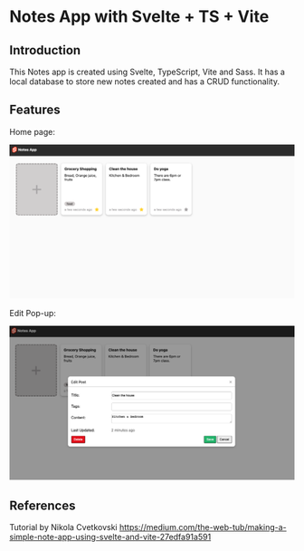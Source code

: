 # Notes App with Svelte + TS + Vite



## Introduction

This Notes app is created using Svelte, TypeScript, Vite and Sass.
It has a local database to store new notes created and has a CRUD functionality.

## Features

Home page:

![notes-Svelte-home](https://github.com/cheesehero112/Svelte/raw/main/notes-app/media/notes-Svelte-home.png)



Edit Pop-up:

![notes-Svelte-edit](https://github.com/cheesehero112/Svelte/raw/main/notes-app/media/notes-Svelte-edit.png)



## References

Tutorial by Nikola Cvetkovski
https://medium.com/the-web-tub/making-a-simple-note-app-using-svelte-and-vite-27edfa91a591
